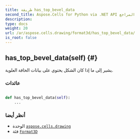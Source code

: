 ```yaml
---
title: طريقة has_top_bevel_data
second_title: Aspose.Cells for Python via .NET API المراجع
description:
type: docs
weight: 20
url: /ar/aspose.cells.drawing/format3d/has_top_bevel_data/
is_root: false
---
```

##  has_top_bevel_data(self) {#}
يشير إلى ما إذا كان الشكل يحتوي على بيانات الحافة العلوية.


###  عائدات




```python

def has_top_bevel_data(self):
    ...
```





###  أنظر أيضا
* الوحدة [`aspose.cells.drawing`](../../)
* فئة [`Format3D`](/cells/python-net/ar/aspose.cells.drawing/format3d)
